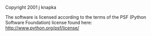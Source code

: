 Copyright 2001 j knapka

The software is licensed according to the terms of the PSF (Python Software Foundation) license found here: http://www.python.org/psf/license/